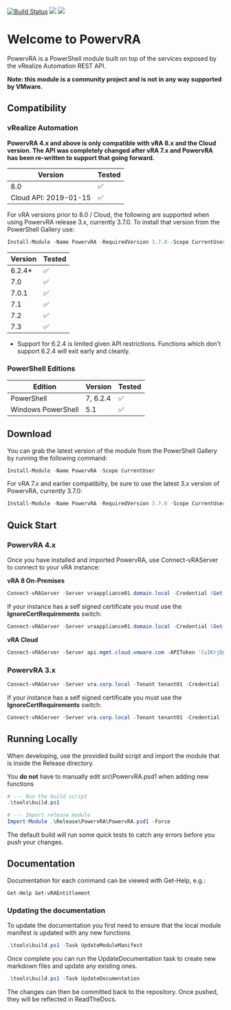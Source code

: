[![Build Status](https://jakkulabs.visualstudio.com/Lab/_apis/build/status/PowervRA?branchName=master)](https://jakkulabs.visualstudio.com/Lab/_build/latest?definitionId=3&branchName=master) ![](https://img.shields.io/powershellgallery/v/PowervRA) ![](https://img.shields.io/powershellgallery/dt/PowervRA)

# Welcome to PowervRA
PowervRA is a PowerShell module built on top of the services exposed by the vRealize Automation REST API.

**Note: this module is a community project and is not in any way supported by VMware.**

## Compatibility

### vRealize Automation

**PowervRA 4.x and above is only compatible with vRA 8.x and the Cloud version. The API was completely changed after vRA 7.x and PowervRA has been re-written to support that going forward.**

| Version | Tested |
| --- | --- |
|8.0| :white_check_mark: |
|Cloud API: 2019-01-15 | :white_check_mark: |


For vRA versions prior to 8.0 / Cloud, the following are supported when using PowervRA release 3.x, currently 3.7.0. To install that version from the PowerShell Gallery use:

```PowerShell
Install-Module -Name PowervRA -RequiredVersion 3.7.0 -Scope CurrentUser
```


| Version | Tested |
| --- | --- |
|6.2.4*| :white_check_mark: |
|7.0| :white_check_mark: |
|7.0.1| :white_check_mark: |
|7.1| :white_check_mark: |
|7.2| :white_check_mark: |
|7.3| :white_check_mark: |


* Support for 6.2.4 is limited given API restrictions. Functions which don't support 6.2.4 will exit early and cleanly.

### PowerShell Editions

|Edition|Version|Tested|
| --- | --- | --- |
|PowerShell|7, 6.2.4| :white_check_mark: |
|Windows PowerShell|5.1| :white_check_mark: |


## Download

You can grab the latest version of the module from the PowerShell Gallery by running the following command:

```PowerShell
Install-Module -Name PowervRA -Scope CurrentUser
```

For vRA 7.x and earlier compatibilty, be sure to use the latest 3.x version of PowervRA, currently 3.7.0:

```PowerShell
Install-Module -Name PowervRA -RequiredVersion 3.7.0 -Scope CurrentUser
```

## Quick Start

### PowervRA 4.x

Once you have installed and imported PowervRA, use Connect-vRAServer to connect to your vRA instance:

**vRA 8 On-Premises**

```PowerShell
Connect-vRAServer -Server vraappliance01.domain.local -Credential (Get-Credential)
```

If your instance has a self signed certificate you must use the **IgnoreCertRequirements** switch:

```PowerShell
Connect-vRAServer -Server vraappliance01.domain.local -Credential (Get-Credential) -IgnoreCertRequirements
```

**vRA Cloud**

```PowerShell
Connect-vRAServer -Server api.mgmt.cloud.vmware.com -APIToken 'CuIKrjQgI6htiyRgIyd0ZtQM91fqg6AQyQhwPFJYgzBsaIKxKcWHLAGk81kknulQ'
```

### PowervRA 3.x

```PowerShell
Connect-vRAServer -Server vra.corp.local -Tenant tenant01 -Credential (Get-Credential)
```

If your instance has a self signed certificate you must use the **IgnoreCertRequirements** switch:

```PowerShell
Connect-vRAServer -Server vra.corp.local -Tenant tenant01 -Credential (Get-Credential) -IgnoreCertRequirements
```

## Running Locally
When developing, use the provided build script and import the module that is inside the Release directory.

You **do not** have to manually edit src\PowervRA.psd1 when adding new functions

```PowerShell
# --- Run the build script
.\tools\build.ps1

# --- Import release module
Import-Module .\Release\PowervRA\PowervRA.psd1 -Force
```
The default build will run some quick tests to catch any errors before you push your changes.

## Documentation

Documentation for each command can be viewed with Get-Help, e.g.:

```
Get-Help Get-vRAEntitlement
```

### Updating the documentation
To update the documentation you first need to ensure that the local module manifest is updated with any new functions

```PowerShell
.\tools\build.ps1 -Task UpdateModuleManifest
```

Once complete you can run the UpdateDocumentation task to create new markdown files and update any existing ones.

```PowerShell
.\tools\build.ps1 -Task UpdateDocumentation
```

The changes can then be committed back to the repository. Once pushed, they will be reflected in ReadTheDocs.
